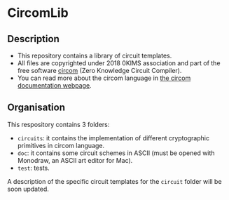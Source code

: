 # CircomLib

## Description

- This repository contains a library of circuit templates. 
- All files are copyrighted under 2018 0KIMS association and part of the free software [circom](https://github.com/iden3/circom) (Zero Knowledge Circuit Compiler). 
- You can read more about the circom language in [the circom documentation webpage](https://docs.circom.io/).

## Organisation

This respository contains 3 folders:
- `circuits`: it contains the implementation of different cryptographic primitives in circom language.
- `doc`: it contains some circuit schemes in ASCII (must be opened with Monodraw, an ASCII art editor for Mac).
- `test`: tests.

A description of the specific circuit templates for the `circuit` folder will be soon updated.
